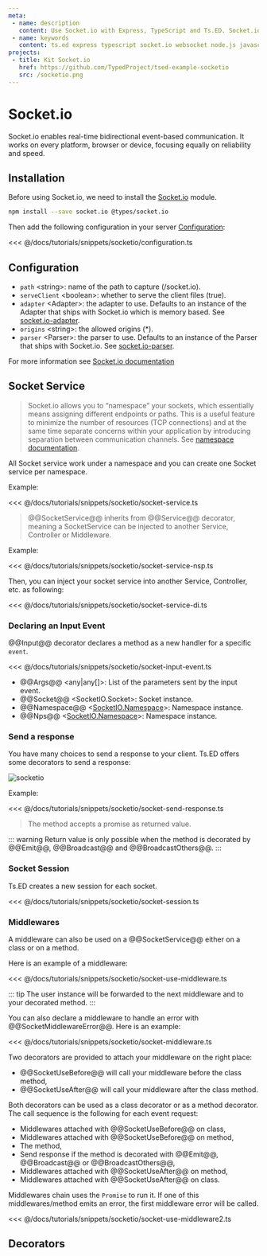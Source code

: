```yaml
---
meta:
 - name: description
   content: Use Socket.io with Express, TypeScript and Ts.ED. Socket.io enable real-time bidirectional event-based communication. It works on every platform, browser or device, focusing equally on reliability and speed.
 - name: keywords
   content: ts.ed express typescript socket.io websocket node.js javascript decorators
projects:
 - title: Kit Socket.io
   href: https://github.com/TypedProject/tsed-example-socketio
   src: /socketio.png    
---
```

# Socket.io

<Banner src="https://socket.io/css/images/logo.svg" href="https://socket.io" height="90" style="margin-left:-40px" />

Socket.io enables real-time bidirectional event-based communication. It works on every platform, browser or device, focusing equally on reliability and speed.

<Projects type="examples"/>

## Installation

Before using Socket.io, we need to install the [Socket.io](https://www.npmjs.com/package/socket.io) module.

```bash
npm install --save socket.io @types/socket.io
```

Then add the following configuration in your server [Configuration](/configuration.md):

<<< @/docs/tutorials/snippets/socketio/configuration.ts


## Configuration

- `path` &lt;string&gt;: name of the path to capture (/socket.io).
- `serveClient` &lt;boolean&gt;: whether to serve the client files (true).
- `adapter` &lt;Adapter&gt;: the adapter to use. Defaults to an instance of the Adapter that ships with Socket.io which is memory based. See [socket.io-adapter](https://github.com/socketio/socket.io-adapter).
- `origins` &lt;string&gt;: the allowed origins (*).
- `parser` &lt;Parser&gt;: the parser to use. Defaults to an instance of the Parser that ships with Socket.io. See [socket.io-parser](https://github.com/socketio/socket.io-parser).

For more information see [Socket.io documentation](https://socket.io/docs/server-api/#)

## Socket Service

> Socket.io allows you to “namespace” your sockets, which essentially means assigning different endpoints or paths.
This is a useful feature to minimize the number of resources (TCP connections) and at the same time separate concerns within your application
 by introducing separation between communication channels. See [namespace documentation](https://socket.io/docs/rooms-and-namespaces/#).

All Socket service work under a namespace and you can create one Socket service per namespace.

Example:

<<< @/docs/tutorials/snippets/socketio/socket-service.ts

> @@SocketService@@ inherits from @@Service@@ decorator, meaning a SocketService can be injected to another Service, Controller or Middleware.

Example:

<<< @/docs/tutorials/snippets/socketio/socket-service-nsp.ts

Then, you can inject your socket service into another Service, Controller, etc. as following:

<<< @/docs/tutorials/snippets/socketio/socket-service-di.ts

### Declaring an Input Event

@@Input@@ decorator declares a method as a new handler for a specific `event`.

<<< @/docs/tutorials/snippets/socketio/socket-input-event.ts

- @@Args@@ &lt;any|any[]&gt;: List of the parameters sent by the input event.
- @@Socket@@ &lt;SocketIO.Socket&gt;: Socket instance.
- @@Namespace@@ &lt;[SocketIO.Namespace](https://socket.io/docs/rooms-and-namespaces/#)&gt;: Namespace instance.
- @@Nps@@ &lt;[SocketIO.Namespace](https://socket.io/docs/rooms-and-namespaces/#)&gt;: Namespace instance.

### Send a response

You have many choices to send a response to your client. Ts.ED offers some decorators to send a response:

![socketio](./../assets/socketio.png)

Example:

<<< @/docs/tutorials/snippets/socketio/socket-send-response.ts

> The method accepts a promise as returned value.

::: warning
Return value is only possible when the method is decorated by @@Emit@@, @@Broadcast@@ and @@BroadcastOthers@@.
:::

### Socket Session

Ts.ED creates a new session for each socket.

<<< @/docs/tutorials/snippets/socketio/socket-session.ts

### Middlewares

A middleware can also be used on a @@SocketService@@ either on a class or on a method.

Here is an example of a middleware:

<<< @/docs/tutorials/snippets/socketio/socket-use-middleware.ts

::: tip 
The user instance will be forwarded to the next middleware and to your decorated method.
:::

You can also declare a middleware to handle an error with @@SocketMiddlewareError@@.
Here is an example:

<<< @/docs/tutorials/snippets/socketio/socket-middleware.ts

Two decorators are provided to attach your middleware on the right place:

- @@SocketUseBefore@@ will call your middleware before the class method,
- @@SocketUseAfter@@ will call your middleware after the class method.

Both decorators can be used as a class decorator or as a method decorator.
The call sequence is the following for each event request:

- Middlewares attached with @@SocketUseBefore@@ on class,
- Middlewares attached with @@SocketUseBefore@@ on method,
- The method,
- Send response if the method is decorated with @@Emit@@, @@Broadcast@@ or @@BroadcastOthers@@,
- Middlewares attached with @@SocketUseAfter@@ on method, 
- Middlewares attached with @@SocketUseAfter@@ on class.

Middlewares chain uses the `Promise` to run it. If one of this middlewares/method emits an error, the first middleware error will be called.

<<< @/docs/tutorials/snippets/socketio/socket-use-middleware2.ts

## Decorators

<ApiList query="module.match('@tsed/socketio') && symbolType === 'decorator'" />
